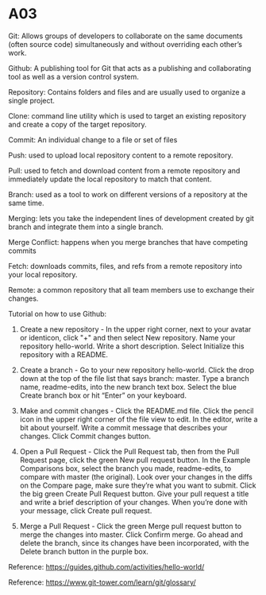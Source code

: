 # A03
Git: Allows groups of developers to collaborate on the same documents (often source code) simultaneously and without overriding each other’s work. 

Github: A publishing tool for Git that acts as a publishing and collaborating tool as well as a version control system.

Repository: Contains folders and files and are usually used to organize a single project.

Clone: command line utility which is used to target an existing repository and create a copy of the target repository.

Commit: An individual change to a file or set of files

Push: used to upload local repository content to a remote repository.

Pull: used to fetch and download content from a remote repository and immediately update the local repository to match that content.

Branch: used as a tool to work on different versions of a repository at the same time.

Merging: lets you take the independent lines of development created by git branch and integrate them into a single branch.

Merge Conflict: happens when you merge branches that have competing commits

Fetch: downloads commits, files, and refs from a remote repository into your local repository.

Remote: a common repository that all team members use to exchange their changes.





Tutorial on how to use Github:

1. Create a new repository - In the upper right corner, next to your avatar or identicon, click "+" and then select New repository. Name your repository hello-world. Write a short description. Select Initialize this repository with a README.

2. Create a branch - Go to your new repository hello-world. Click the drop down at the top of the file list that says branch: master. Type a branch name, readme-edits, into the new branch text box. Select the blue Create branch box or hit “Enter” on your keyboard.

3. Make and commit changes - Click the README.md file. Click the pencil icon in the upper right corner of the file view to edit. In the editor, write a bit about yourself. Write a commit message that describes your changes. Click Commit changes button.

4. Open a Pull Request - Click the  Pull Request tab, then from the Pull Request page, click the green New pull request button. In the Example Comparisons box, select the branch you made, readme-edits, to compare with master (the original). Look over your changes in the diffs on the Compare page, make sure they’re what you want to submit. Click the big green Create Pull Request button. Give your pull request a title and write a brief description of your changes. When you’re done with your message, click Create pull request.

5. Merge a Pull Request - Click the green Merge pull request button to merge the changes into master. Click Confirm merge. Go ahead and delete the branch, since its changes have been incorporated, with the Delete branch button in the purple box.




Reference: https://guides.github.com/activities/hello-world/ 

Reference: https://www.git-tower.com/learn/git/glossary/

